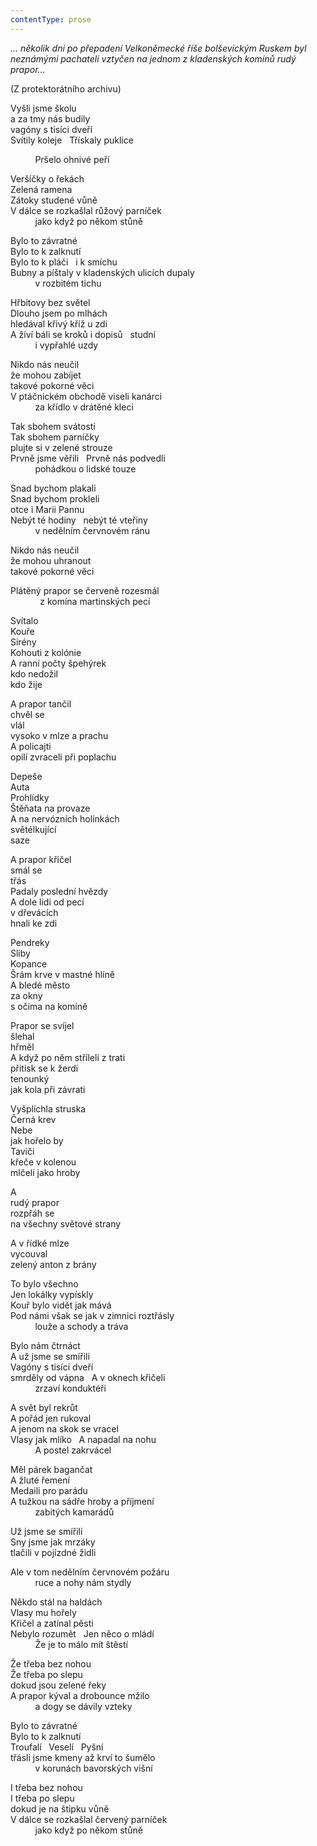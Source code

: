 ```yaml
---
contentType: prose
---
```


_… několik dní po přepadení Velkoněmecké říše bolševickým Ruskem byl neznámými pachateli vztyčen na jednom z kladenských komínů rudý prapor…_

  

(Z protektorátního archivu)

  

Vyšli jsme školu  
a za tmy nás budily  
vagóny s tisíci dveří  
Svítily koleje   Třískaly puklice

          Pršelo ohnivé peří

Veršíčky o řekách  
Zelená ramena  
Zátoky studené vůně  
V dálce se rozkašlal růžový parníček  
          jako když po někom stůně

  

Bylo to závratné  
Bylo to k zalknutí  
Bylo to k pláči   i k smíchu  
Bubny a píštaly v kladenských ulicích dupaly  
          v rozbitém tichu

  

Hřbitovy bez světel  
Dlouho jsem po mlhách  
hledával křivý kříž u zdi  
A živí báli se kroků i dopisů   studní  
          i vypřahlé uzdy

  

Nikdo nás neučil  
že mohou zabíjet  
takové pokorné věci  
V ptáčnickém obchodě viseli kanárci  
          za křídlo v drátěné kleci

  

Tak sbohem svátosti  
Tak sbohem parníčky  
plujte si v zelené strouze  
Prvně jsme věřili   Prvně nás podvedli  
          pohádkou o lidské touze

  

Snad bychom plakali  
Snad bychom prokleli  
otce i Marii Pannu  
Nebýt té hodiny   nebýt té vteřiny  
          v nedělním červnovém ránu

  

Nikdo nás neučil  
že mohou uhranout  
takové pokorné věci

  

Plátěný prapor se červeně rozesmál  
            z komína martinských pecí

  

Svítalo  
Kouře  
Sirény  
Kohouti z kolónie  
A ranní počty špehýrek  
kdo nedožil  
kdo žije

A prapor tančil  
chvěl se  
vlál  
vysoko v mlze a prachu  
A policajti  
opilí zvraceli při poplachu

Depeše  
Auta  
Prohlídky  
Štěňata na provaze  
A na nervózních holínkách  
světélkující  
saze

A prapor křičel  
smál se  
třás  
Padaly poslední hvězdy  
A dole lidi od pecí  
v dřevácích  
hnali ke zdi

Pendreky  
Sliby  
Kopance  
Šrám krve v mastné hlíně  
A bledé město  
za okny  
s očima na komíně

Prapor se svíjel  
šlehal  
hřměl  
A když po něm stříleli z trati  
přitisk se k žerdi  
tenounký  
jak kola při závrati

Vyšplíchla struska  
Černá krev  
Nebe  
jak hořelo by  
Taviči  
křeče v kolenou  
mlčeli jako hroby

A  
rudý prapor  
rozpřáh se  
na všechny světové strany

A v řídké mlze  
vycouval  
zelený anton z brány

To bylo všechno  
Jen lokálky vypískly  
Kouř bylo vidět jak mává  
Pod námi však se jak v zimnici roztřásly  
          louže a schody a tráva

  

Bylo nám čtrnáct  
A už jsme se smířili  
Vagóny s tisíci dveří  
smrděly od vápna   A v oknech křičeli  
          zrzaví konduktéři

  

A svět byl rekrůt  
A pořád jen rukoval  
A jenom na skok se vracel  
Vlasy jak mlíko   A napadal na nohu  
          A postel zakrvácel

  

Měl párek bagančat  
A žluté řemení  
Medaili pro parádu  
A tužkou na sádře hroby a příjmení  
          zabitých kamarádů

  

Už jsme se smířili  
Sny jsme jak mrzáky  
tlačili v pojízdné židli

  

Ale v tom nedělním červnovém požáru  
          ruce a nohy nám stydly

  

Někdo stál na haldách  
Vlasy mu hořely  
Křičel a zatínal pěsti  
Nebylo rozumět   Jen něco o mládí  
          Že je to málo mít štěstí

  

Že třeba bez nohou  
Že třeba po slepu  
dokud jsou zelené řeky  
A prapor kýval a drobounce mžilo  
          a dogy se dávily vzteky

  

Bylo to závratné  
Bylo to k zalknutí  
Troufalí   Veselí   Pyšní  
třásli jsme kmeny až krví to šumělo  
          v korunách bavorských višní

  

I třeba bez nohou  
I třeba po slepu  
dokud je na štipku vůně  
V dálce se rozkašlal červený parníček  
          jako když po někom stůně
